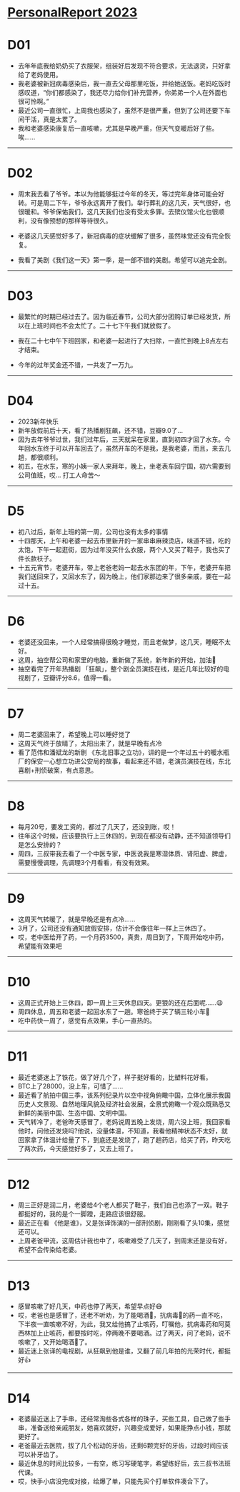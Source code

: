 # [PersonalReport 2023](https://github.com/haoz0x139/myblog/issues/2)

# D01
- 去年年底我给奶奶买了衣服架，组装好后发现不符合要求，无法退货，只好拿给了老妈使用。
- 我老婆被新冠病毒感染后，我一直去父母那里吃饭，并给她送饭。老妈吃饭时感叹道，“你们都感染了，我还尽力给你们补充营养，你弟弟一个人在外面也很可怜啊。”
- 最近公司一直很忙，上周我也感染了，虽然不是很严重，但到了公司还要下车间干活，真是太累了。
- 我和老婆感染康复后一直咳嗽，尤其是早晚严重，但天气变暖后好了些。唉……


---

# D02
- 周末我去看了爷爷。本以为他能够挺过今年的冬天，等过完年身体可能会好转。可是周二下午，爷爷永远离开了我们。举行葬礼的这几天，天气很好，也很暖和。爷爷保佑我们，这几天我们也没有受太多罪。去殡仪馆火化也很顺利，没有像预想的那样等待很久。

- 老婆这几天感觉好多了，新冠病毒的症状缓解了很多，虽然味觉还没有完全恢复。

- 我看了美剧《我们这一天》第一季，是一部不错的美剧。希望可以追完全剧。

---

#  D03
- 最繁忙的时期已经过去了。因为临近春节，公司大部分团购订单已经发货，所以在上班时间也不会太忙了。二十七下午我们就放假了。 

- 我在二十七中午下班回家，和老婆一起进行了大扫除，一直忙到晚上8点左右才结束。 

- 今年的过年奖金还不错，一共发了一万九。

---

# D04
-  2023新年快乐
- 新年放假前后十天，看了热播剧狂飙，还不错，豆瓣9.0了…
-  因为去年爷爷过世，我们过年后，三天就呆在家里，直到初四才回了水东。今年回水东终于可以开车回去了，虽然开车的不是我，是我老婆，而且，来去几趟，都很顺利。
- 初五，在水东，寒的小姨一家人来拜年，晚上，坐老表车回宁国，初六需要到公司值班，哎… 打工人命苦～


---

# D5
- 初八过后，新年上班的第一周，公司也没有太多的事情
- 十四那天，上午和老婆一起去市里新开的一家串串麻辣烫店，味道不错，吃的太饱，下午一起逛街，因为过年没买什么衣服，两个人又买了鞋子，我也买了件长款袄子。
- 十五元宵节，老婆开车，带上老爸老妈一起去水东团的年，下午，老婆开车把我们送回来了，又回水东了，因为晚上，他们家那边来了很多亲戚，要在一起过十五。

---

# D6
- 老婆还没回来，一个人经常搞得很晚才睡觉，而且老做梦，这几天，睡眠不太好。
- 这周，抽空帮公司和家里的电脑，重新做了系统，新年新的开始，加油💪
- 抽空看完了开年热播剧 「狂飙」，整个剧全员演技在线，是近几年比较好的电视剧了，豆瓣评分8.6，值得一看。

---

# D7
- 周二老婆回来了，希望晚上可以睡好觉了
- 这周天气终于放晴了，太阳出来了，就是早晚有点冷
- 看了范伟和潘斌龙的新剧 《东北旧事之立功》，讲的是一个年过五十的暖水瓶厂的保安一心想立功进公安局的故事，看起来还不错，老演员演技在线，东北喜剧+刑侦破案，有点意思。

---

# D8
-  每月20号，要发工资的，都过了几天了，还没到账，哎！
-  往年这个时候，应该要执行上三休四的，到现在都没有动静，还不知道领导们是怎么安排的？
-  周四，三叔带我去看了一个中医专家，中医说我是寒湿体质、肾阳虚、脾虚，需要慢慢调理，先调理3个月看看，有没有效果。

---

# D9
- 这周天气转暖了，就是早晚还是有点冷……
- 3月了，公司还没有通知放假安排，估计不会像往年一样上三休四了。
- 哎，老中医给开了药，一个月药3500，真贵，周日到了，下周开始吃中药，希望能有效果吧

---

# D10
- 这周正式开始上三休四，即一周上三天休息四天。更狠的还在后面呢……😩
- 周四休息，周五和老婆一起回水东了一趟。寒爸终于买了辆三轮小车🚗
- 吃中药快一周了，感觉有点效果，手心一直热的。

---

# D11
- 最近老婆迷上了铁花，做了好几个了，样子挺好看的，比塑料花好看。
- BTC上了28000，没上车，可惜了……
- 最近看了航拍中国三季，该系列纪录片以空中视角俯瞰中国，立体化展示我国历史人文景观、自然地理风貌及经济社会发展，全景式俯瞰一个观众既熟悉又新鲜的美丽中国、生态中国、文明中国。
- 天气转冷了，老爸昨天感冒了，老妈说周五晚上发烧，周六没上班，我回家看他时，问他还发烧吗?他说，没量体温，不知道，我看他精神状态不太好，就回家拿了体温计给量了下，到底还是发烧了，跑了趟药店，给买了药，昨天吃了两次药，今天感觉好多了，又去上班了。

---

# D12
- 周三正好是润二月，老婆给4个老人都买了鞋子，我们自己也添了一双。鞋子都挺好的，我的是个一脚蹬，走路应该很舒服。
- 最近正在看 《他是谁》，又是张译饰演的一部刑侦剧，刚刚看了头10集，感觉还可以。
- 上周老爸甲流，这周估计我也中了，咳嗽难受了几天了，到周末还是没有好，希望不会传染给老婆。

---

# D13
- 感冒咳嗽了好几天，中药也停了两天，希望早点好😷
- 哎，老爸也是感冒了，还老不听劝，为了能喝酒🍺，抗病毒🦠的药一直不吃，下半夜一直咳嗽不好，为此，我又给他搞了止咳药，叮嘱他，抗病毒药和阿莫西林加上止咳药，都要按时吃，停两晚不要喝酒。过了两天，问了老妈，说不咳嗽了，又开始喝酒🍺了。
-  最近迷上张译的电视剧，从狂飙到他是谁，又翻了前几年拍的光荣时代，都挺好👍

---

# D14
- 老婆最近迷上了手串，还经常淘些各式各样的珠子，买些工具，自己做了些手串，准备送给亲戚朋友，她喜欢就好，兴趣变成爱好，如果能挣点小钱，那就更好了。
- 老爸最近去医院，拔了几个松动的牙齿，还剩6颗完好的牙齿，过段时间应该可以补牙齿了。
- 最近休息的时间比较多，一有空，练习写硬笔字，希望练好后，去三叔书法班代课。
- 哎，快手小店没完成对接，给爆了单，只能先买个打单软件凑合下了。